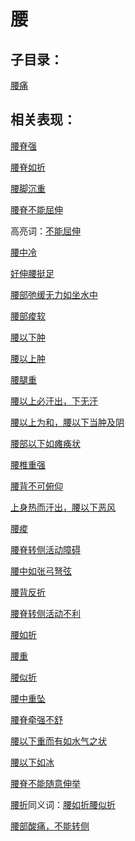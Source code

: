 # 腰

## 子目录：
[腰痛](https://www.gmzyjc.com/read/biaoxian/cat_腰痛.md)
## 相关表现：

[腰脊强](https://zuoye.gmzyh.com/search?key=腰脊强)
[腰脊如折](https://zuoye.gmzyh.com/search?key=腰脊如折)
[腰脚沉重](https://zuoye.gmzyh.com/search?key=腰脚沉重)
[腰脊不能屈伸](https://zuoye.gmzyh.com/search?key=腰脊不能屈伸)
高亮词：[不能屈伸](https://zuoye.gmzyh.com/search?key=不能屈伸)  
[腰中冷](https://zuoye.gmzyh.com/search?key=腰中冷)
[好伸腰挺足](https://zuoye.gmzyh.com/search?key=好伸腰挺足)
[腰部弛缓无力如坐水中](https://zuoye.gmzyh.com/search?key=腰部弛缓无力如坐水中)
[腰部痠软](https://zuoye.gmzyh.com/search?key=腰部痠软)
[腰以下肿](https://zuoye.gmzyh.com/search?key=腰以下肿)
[腰以上肿](https://zuoye.gmzyh.com/search?key=腰以上肿)
[腰腿重](https://zuoye.gmzyh.com/search?key=腰腿重)
[腰以上必汗出，下无汗](https://zuoye.gmzyh.com/search?key=腰以上必汗出，下无汗)
[腰以上为和，腰以下当肿及阴](https://zuoye.gmzyh.com/search?key=腰以上为和，腰以下当肿及阴)
[腰部以下如瘫痪状](https://zuoye.gmzyh.com/search?key=腰部以下如瘫痪状)
[腰椎重强](https://zuoye.gmzyh.com/search?key=腰椎重强)
[腰背不可俯仰](https://zuoye.gmzyh.com/search?key=腰背不可俯仰)
[上身热而汗出，腰以下恶风](https://zuoye.gmzyh.com/search?key=上身热而汗出，腰以下恶风)
[腰痠](https://zuoye.gmzyh.com/search?key=腰痠)
[腰脊转侧活动障碍](https://zuoye.gmzyh.com/search?key=腰脊转侧活动障碍)
[腰中如张弓弩弦](https://zuoye.gmzyh.com/search?key=腰中如张弓弩弦)
[腰背反折](https://zuoye.gmzyh.com/search?key=腰背反折)
[腰脊转侧活动不利](https://zuoye.gmzyh.com/search?key=腰脊转侧活动不利)
[腰如折](https://zuoye.gmzyh.com/search?key=腰如折)
[腰重](https://zuoye.gmzyh.com/search?key=腰重)
[腰似折](https://zuoye.gmzyh.com/search?key=腰似折)
[腰中重坠](https://zuoye.gmzyh.com/search?key=腰中重坠)
[腰脊牵强不舒](https://zuoye.gmzyh.com/search?key=腰脊牵强不舒)
[腰以下重而有如水气之状](https://zuoye.gmzyh.com/search?key=腰以下重而有如水气之状)
[腰以下如冰](https://zuoye.gmzyh.com/search?key=腰以下如冰)
[腰脊不能随意伸举](https://zuoye.gmzyh.com/search?key=腰脊不能随意伸举)
[腰折](https://zuoye.gmzyh.com/search?key=腰折)同义词：[腰如折](https://zuoye.gmzyh.com/search?key=腰如折)[腰似折](https://zuoye.gmzyh.com/search?key=腰似折)
[腰部酸痛，不能转侧](https://zuoye.gmzyh.com/search?key=腰部酸痛，不能转侧)